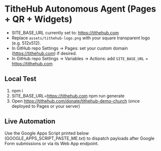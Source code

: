 # TitheHub Autonomous Agent (Pages + QR + Widgets)

- SITE_BASE_URL currently set to: https://tithehub.com
- Replace `assets/tithehub-logo.png` with your square transparent logo (e.g. 512x512).
- In GitHub repo Settings → Pages: set your custom domain (https://tithehub.com) if desired.
- In GitHub repo Settings → Variables → Actions: add `SITE_BASE_URL` = https://tithehub.com

## Local Test
1) npm i
2) SITE_BASE_URL=https://tithehub.com npm run generate
3) Open https://tithehub.com/donate/tithehub-demo-church (once deployed to Pages or your server)

## Live Automation
Use the Google Apps Script printed below (GOOGLE_APPS_SCRIPT_PASTE_ME.txt) to dispatch payloads after Google Form submissions or via its Web App endpoint.
